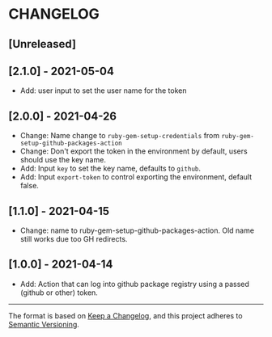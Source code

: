 # CHANGELOG

## [Unreleased]

## [2.1.0] - 2021-05-04

- Add: user input to set the user name for the token

## [2.0.0] - 2021-04-26

- Change: Name change to `ruby-gem-setup-credentials` from `ruby-gem-setup-github-packages-action`
- Change: Don't export the token in the environment by default, users should use the key name.
- Add: Input `key` to set the key name, defaults to `github`.
- Add: Input `export-token` to control exporting the environment, default false.

## [1.1.0] - 2021-04-15

- Change: name to ruby-gem-setup-github-packages-action. Old name still works due too GH redirects.

## [1.0.0] - 2021-04-14

- Add: Action that can log into github package registry using a passed (github or other) token.

----

The format is based on [Keep a Changelog](https://keepachangelog.com/en/1.0.0/),
and this project adheres to [Semantic Versioning](https://semver.org/spec/v2.0.0.html).
